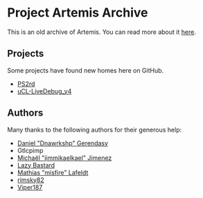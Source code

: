 # Project Artemis Archive

This is an old archive of Artemis. You can read more about it [here](https://gamehacking.org/artemis).

## Projects

Some projects have found new homes here on GitHub.

* [PS2rd](https://github.com/mlafeldt/ps2rd)
* [uCL-LiveDebug_v4](https://github.com/Dnawrkshp/uCL-LiveDebug_v4)

## Authors

Many thanks to the following authors for their generous help:

* [Daniel "Dnawrkshp" Gerendasy](https://github.com/Dnawrkshp)
* Gtlcpimp
* [Michaël "jimmikaelkael" Jimenez](https://github.com/jimmikaelkael)
* [Lazy Bastard](https://github.com/LBGSHI)
* [Mathias "misfire" Lafeldt](https://github.com/mlafeldt)
* [rimsky82](https://github.com/rimsky82)
* [Viper187](https://github.com/Viper187)
